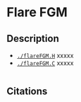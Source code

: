 Flare FGM
==============

Description
--------------
* [`./flareFGM.H`](flareFGM.H) xxxxx
* [`./flareFGM.C`](flareFGM.C) xxxxx


```shell

```
Citations
-----------
